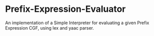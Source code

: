 # Prefix-Expression-Evaluator

An implementation of a Simple Interpreter for evaluating a given Prefix Expression CGF, using lex and yaac parser.
